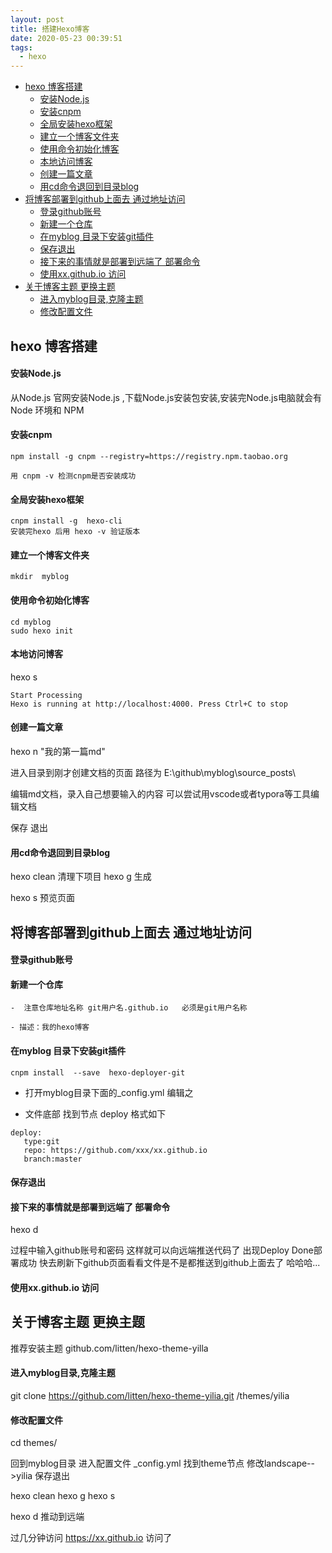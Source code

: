 ```yaml
---
layout: post
title: 搭建Hexo博客
date: 2020-05-23 00:39:51
tags:
  - hexo
---
```




- [hexo 博客搭建](#hexo-%e5%8d%9a%e5%ae%a2%e6%90%ad%e5%bb%ba)
    - [安装Node.js](#%e5%ae%89%e8%a3%85nodejs)
    - [安装cnpm](#%e5%ae%89%e8%a3%85cnpm)
    - [全局安装hexo框架](#%e5%85%a8%e5%b1%80%e5%ae%89%e8%a3%85hexo%e6%a1%86%e6%9e%b6)
    - [建立一个博客文件夹](#%e5%bb%ba%e7%ab%8b%e4%b8%80%e4%b8%aa%e5%8d%9a%e5%ae%a2%e6%96%87%e4%bb%b6%e5%a4%b9)
    - [使用命令初始化博客](#%e4%bd%bf%e7%94%a8%e5%91%bd%e4%bb%a4%e5%88%9d%e5%a7%8b%e5%8c%96%e5%8d%9a%e5%ae%a2)
    - [本地访问博客](#%e6%9c%ac%e5%9c%b0%e8%ae%bf%e9%97%ae%e5%8d%9a%e5%ae%a2)
    - [创建一篇文章](#%e5%88%9b%e5%bb%ba%e4%b8%80%e7%af%87%e6%96%87%e7%ab%a0)
    - [用cd命令退回到目录blog](#%e7%94%a8cd%e5%91%bd%e4%bb%a4%e9%80%80%e5%9b%9e%e5%88%b0%e7%9b%ae%e5%bd%95blog)
- [将博客部署到github上面去 通过地址访问](#%e5%b0%86%e5%8d%9a%e5%ae%a2%e9%83%a8%e7%bd%b2%e5%88%b0github%e4%b8%8a%e9%9d%a2%e5%8e%bb-%e9%80%9a%e8%bf%87%e5%9c%b0%e5%9d%80%e8%ae%bf%e9%97%ae)
    - [登录github账号](#%e7%99%bb%e5%bd%95github%e8%b4%a6%e5%8f%b7)
    - [新建一个仓库](#%e6%96%b0%e5%bb%ba%e4%b8%80%e4%b8%aa%e4%bb%93%e5%ba%93)
    - [在myblog 目录下安装git插件](#%e5%9c%a8myblog-%e7%9b%ae%e5%bd%95%e4%b8%8b%e5%ae%89%e8%a3%85git%e6%8f%92%e4%bb%b6)
    - [保存退出](#%e4%bf%9d%e5%ad%98%e9%80%80%e5%87%ba)
    - [接下来的事情就是部署到远端了 部署命令](#%e6%8e%a5%e4%b8%8b%e6%9d%a5%e7%9a%84%e4%ba%8b%e6%83%85%e5%b0%b1%e6%98%af%e9%83%a8%e7%bd%b2%e5%88%b0%e8%bf%9c%e7%ab%af%e4%ba%86-%e9%83%a8%e7%bd%b2%e5%91%bd%e4%bb%a4)
    - [使用xx.github.io 访问](#%e4%bd%bf%e7%94%a8xxgithubio-%e8%ae%bf%e9%97%ae)
- [关于博客主题  更换主题](#%e5%85%b3%e4%ba%8e%e5%8d%9a%e5%ae%a2%e4%b8%bb%e9%a2%98-%e6%9b%b4%e6%8d%a2%e4%b8%bb%e9%a2%98)
    - [进入myblog目录,克隆主题](#%e8%bf%9b%e5%85%a5myblog%e7%9b%ae%e5%bd%95%e5%85%8b%e9%9a%86%e4%b8%bb%e9%a2%98)
    - [修改配置文件](#%e4%bf%ae%e6%94%b9%e9%85%8d%e7%bd%ae%e6%96%87%e4%bb%b6)



## hexo 博客搭建

#### 安装Node.js

从Node.js 官网安装Node.js ,下载Node.js安装包安装,安装完Node.js电脑就会有Node 环境和 NPM

#### 安装cnpm

```
npm install -g cnpm --registry=https://registry.npm.taobao.org

用 cnpm -v 检测cnpm是否安装成功
```

#### 全局安装hexo框架 

```
cnpm install -g  hexo-cli
安装完hexo 后用 hexo -v 验证版本
```


#### 建立一个博客文件夹

```
mkdir  myblog
```


#### 使用命令初始化博客

```
cd myblog
sudo hexo init
```


#### 本地访问博客 
hexo s

```
Start Processing
Hexo is running at http://localhost:4000. Press Ctrl+C to stop
```

#### 创建一篇文章
hexo n "我的第一篇md"

进入目录到刚才创建文档的页面 路径为 E:\github\myblog\source\_posts\

编辑md文档，录入自己想要输入的内容  可以尝试用vscode或者typora等工具编辑文档

保存 退出

#### 用cd命令退回到目录blog  
hexo clean  清理下项目
hexo g     生成

hexo s  预览页面







## 将博客部署到github上面去 通过地址访问

#### 登录github账号

#### 新建一个仓库  
    -  注意仓库地址名称 git用户名.github.io   必须是git用户名称

    - 描述：我的hexo博客

#### 在myblog 目录下安装git插件

  ```
  cnpm install  --save  hexo-deployer-git
  
  ```

  - 打开myblog目录下面的_config.yml 编辑之

  - 文件底部 找到节点 deploy 格式如下
  ```
  deploy:
     type:git
     repo: https://github.com/xxx/xx.github.io
     branch:master

  ```

#### 保存退出

#### 接下来的事情就是部署到远端了 部署命令
  
  hexo d

  过程中输入github账号和密码 这样就可以向远端推送代码了  出现Deploy Done部署成功 快去刷新下github页面看看文件是不是都推送到github上面去了 哈哈哈...


#### 使用xx.github.io 访问




##  关于博客主题  更换主题

推荐安装主题   github.com/litten/hexo-theme-yilla

#### 进入myblog目录,克隆主题

git clone https://github.com/litten/hexo-theme-yilia.git     /themes/yilia


#### 修改配置文件

cd themes/

回到myblog目录 进入配置文件 _config.yml   找到theme节点 修改landscape-->yilia  保存退出

hexo  clean
hexo g
hexo s

hexo d 推动到远端

过几分钟访问 https://xx.github.io 访问了







